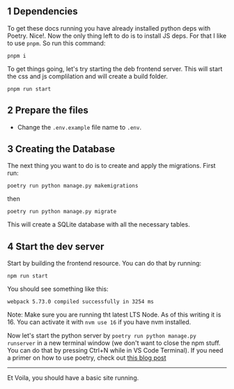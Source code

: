 ## 1 Dependencies

To get these docs running you have already installed python deps with Poetry. Nice!. Now the only thing left to do is to install JS deps. For that I like to use `pnpm`. So run this command:

```
pnpm i
```

To get things going, let's try starting the deb frontend server. This will start the css and js complilation and will create a build folder.

```
pnpm run start
```

## 2 Prepare the files

- Change the `.env.example` file name to `.env`.


## 3 Creating the Database

The next thing you want to do is to create and apply the migrations. First run:

```
poetry run python manage.py makemigrations
```

then

```
poetry run python manage.py migrate
```

This will create a SQLite database with all the necessary tables.

## 4 Start the dev server

Start by building the frontend resource. You can do that by running:

```
npm run start
```

You should see something like this:

```
webpack 5.73.0 compiled successfully in 3254 ms
```

Note:
Make sure you are running tht latest LTS Node. As of this writing it is 16. You can activate it with `nvm use 16` if you have nvm installed.

Now let's start the python server by `poetry run python manage.py runserver` in a new terminal window (we don't want to close the npm stuff. You can do that by pressing Ctrl+N while in VS Code Terminal). If you need a primer on how to use poetry, check out [this blog post](https://builtwithdjango.com/blog/basic-django-setup)

---

Et Voila, you should have a basic site running.
